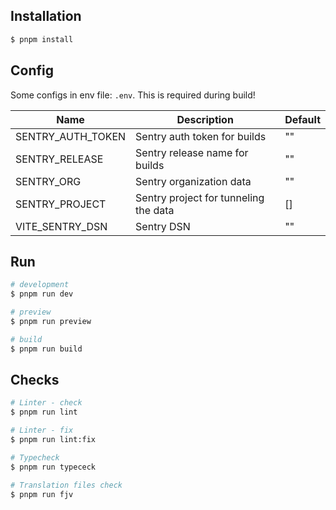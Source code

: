 ## Installation

```bash
$ pnpm install
```

## Config

Some configs in env file: `.env`. This is required during build!

| Name              | Description                           | Default |
| ----------------- | ------------------------------------- | ------- |
| SENTRY_AUTH_TOKEN | Sentry auth token for builds          | ""      |
| SENTRY_RELEASE    | Sentry release name for builds        | ""      |
| SENTRY_ORG        | Sentry organization data              | ""      |
| SENTRY_PROJECT    | Sentry project for tunneling the data | []      |
| VITE_SENTRY_DSN   | Sentry DSN                            | ""      |

## Run

```bash
# development
$ pnpm run dev

# preview
$ pnpm run preview

# build
$ pnpm run build
```

## Checks

```bash
# Linter - check
$ pnpm run lint

# Linter - fix
$ pnpm run lint:fix

# Typecheck
$ pnpm run typececk

# Translation files check
$ pnpm run fjv
```

